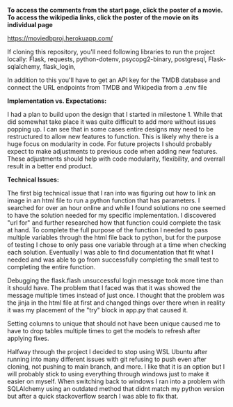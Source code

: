 **To access the comments from the start page, click the poster of a movie. To access the wikipedia links, click the poster of the movie on its individual page**

https://moviedbproj.herokuapp.com/

If cloning this repository, you'll need following libraries to run the project locally:
Flask,
requests,
python-dotenv,
psycopg2-binary,
postgresql,
Flask-sqlalchemy,
flask_login,

In addition to this you'll have to get an API key for the TMDB database and connect the URL endpoints from TMDB and Wikipedia from a .env file

**Implementation vs. Expectations:**

I had a plan to build upon the design that I started in milestone 1. While that did somewhat take place it was quite difficult to add more without issues popping up. I can see that in some cases entire designs may need to be restructured to allow new features to function. This is likely why there is a huge focus on modularity in code. For future projects I should probably expect to make adjustments to previous code when adding new features. These adjustments should help with code modularity, flexibility, and overrall result in a better end product.


**Technical Issues:**

The first big technical issue that I ran into was figuring out how to link an image in an html file to run a python function that has parameters. I searched for over an hour online and while I found solutions no one seemed to have the solution needed for my specific implementation. I discovered "url for" and further researched how that function could complete the task at hand. To complete the full purpose of the function I needed to pass multiple variables through the html file back to python, but for the purpose of testing I chose to only pass one variable through at a time when checking each solution. Eventually I was able to find documentation that fit what I needed and was able to go from successfully completing the small test to completing the entire function.

Debugging the flask.flash unsuccessful login message took more time than it should have. The problem that I faced was that it was showed the message multiple times instead of just once. I thought that the problem was the jinja in the html file at first and changed things over there when in reality it was my placement of the "try" block in app.py that caused it. 

Setting columns to unique that should not have been unique caused me to have to drop tables multiple times to get the models to refresh after applying fixes.

Halfway through the project I decided to stop using WSL Ubuntu after running into many different issues with git refusing to push even after cloning, not pushing to main branch, and more. I like that it is an option but I will probably stick to using everything through windows just to make it easier on myself. When switching back to windows I ran into a problem with SQLAlchemy using an outdated method that didnt match my python version but after a quick stackoverflow search I was able to fix that.




